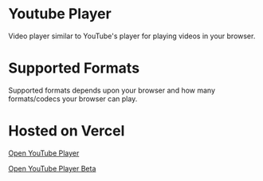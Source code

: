 # Youtube Player
Video player similar to YouTube's player for playing videos in your browser.

# Supported Formats
Supported formats depends upon your browser and how many formats/codecs your browser can play.

# Hosted on Vercel
[Open YouTube Player](https://youtubeplayer.vercel.app)

[Open YouTube Player Beta](https://youtubeplayer-beta.vercel.app)
